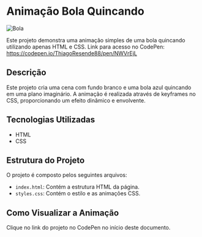 # Animação Bola Quincando

![Bola](https://github.com/ThiagoResende88/Animacao_Bola/assets/117482959/4492e987-94a1-4145-9db9-c7f7f592e3f1)

Este projeto demonstra uma animação simples de uma bola quincando utilizando apenas HTML e CSS. 
Link para acesso no CodePen: https://codepen.io/ThiagoResende88/pen/NWVrEjL

## Descrição

Este projeto cria uma cena com fundo branco e uma bola azul quincando em uma plano imaginário. A animação é realizada através de keyframes no CSS, proporcionando um efeito dinâmico e envolvente.

## Tecnologias Utilizadas

- HTML
- CSS

## Estrutura do Projeto

O projeto é composto pelos seguintes arquivos:
- `index.html`: Contém a estrutura HTML da página.
- `styles.css`: Contém o estilo e as animações CSS.

## Como Visualizar a Animação

Clique no link do projeto no CodePen no início deste documento.
